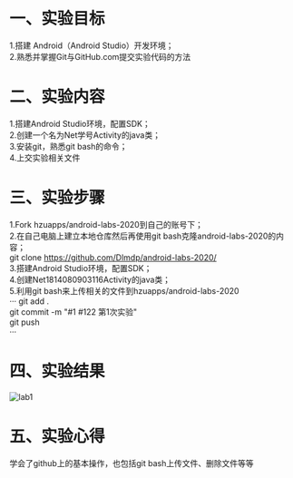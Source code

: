 # 一、实验目标

 1.搭建 Android（Android Studio）开发环境；  
 2.熟悉并掌握Git与GitHub.com提交实验代码的方法
 
# 二、实验内容
1.搭建Android Studio环境，配置SDK；  
2.创建一个名为Net学号Activity的java类；  
3.安装git，熟悉git bash的命令；  
4.上交实验相关文件  

# 三、实验步骤
1.Fork hzuapps/android-labs-2020到自己的账号下；  
2.在自己电脑上建立本地仓库然后再使用git bash克隆android-labs-2020的内容；  
git clone https://github.com/Dlmdp/android-labs-2020/  
3.搭建Android Studio环境，配置SDK；  
4.创建Net1814080903116Activity的java类；  
5.利用git bash来上传相关的文件到hzuapps/android-labs-2020  
···
git add .  
git commit -m "#1 #122 第1次实验"  
git push  
···
# 四、实验结果
![lab1](https://github.com/Dlmdp/android-labs-2020/blob/master/students/net1814080903116/src/main/lab1.PNG)
# 五、实验心得
学会了github上的基本操作，也包括git bash上传文件、删除文件等等
